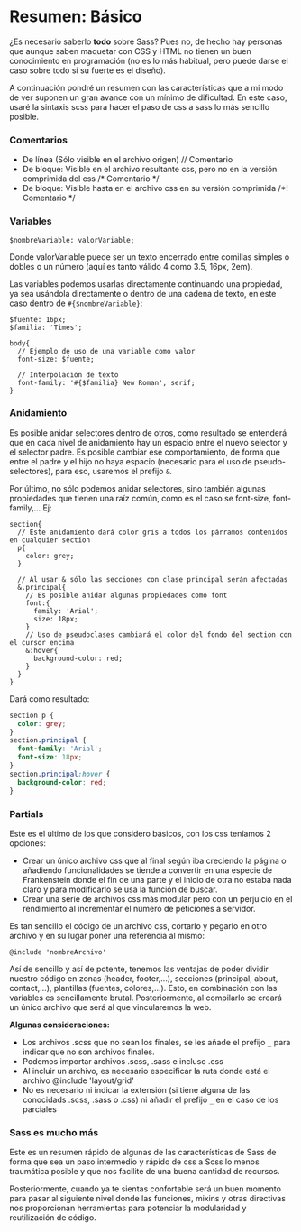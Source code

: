 Resumen: Básico
===============

¿Es necesario saberlo **todo** sobre Sass? Pues no, de hecho hay personas que aunque saben maquetar con CSS y HTML no tienen un buen conocimiento en programación (no es lo más habitual, pero puede darse el caso sobre todo si su fuerte es el diseño).

A continuación pondré un resumen con las características que a mi modo de ver suponen un gran avance con un mínimo de dificultad.  En este caso, usaré la sintaxis scss para hacer el paso de css a sass lo más sencillo posible.

### Comentarios
* De línea (Sólo visible en el archivo origen)
	// Comentario
* De bloque: Visible en el archivo resultante css, pero no en la versión comprimida del css
	/* Comentario */
* De bloque: Visible hasta en el archivo css en su versión comprimida
	/*! Comentario */ 

### Variables
	$nombreVariable: valorVariable;

Donde valorVariable puede ser un texto encerrado entre comillas simples o dobles o un número (aquí es tanto válido 4 como 3.5, 16px, 2em).

Las variables podemos usarlas directamente continuando una propiedad, ya sea usándola directamente o dentro de una cadena de texto, en este caso dentro de `#{$nombreVariable}`:

```
$fuente: 16px;
$familia: 'Times';

body{
  // Ejemplo de uso de una variable como valor
  font-size: $fuente;

  // Interpolación de texto
  font-family: '#{$familia} New Roman', serif;
}
```

### Anidamiento

Es posible anidar selectores dentro de otros, como resultado se entenderá que en cada nivel de anidamiento hay un espacio entre el nuevo selector y el selector padre. Es posible cambiar ese comportamiento, de forma que entre el padre y el hijo no haya espacio (necesario para el uso de pseudo-selectores), para eso, usaremos el prefijo `&`.

Por último, no sólo podemos anidar selectores, sino también algunas propiedades que tienen una raíz común, como es el caso se font-size, font-family,...  Ej:

```
section{
  // Este anidamiento dará color gris a todos los párramos contenidos en cualquier section
  p{
    color: grey;
  }

  // Al usar & sólo las secciones con clase principal serán afectadas
  &.principal{
    // Es posible anidar algunas propiedades como font
    font:{
      family: 'Arial';
      size: 18px;
    }
    // Uso de pseudoclases cambiará el color del fondo del section con el cursor encima
    &:hover{
      background-color: red;
    }
  }
}
```

Dará como resultado:

```css
section p {
  color: grey;
}
section.principal {
  font-family: 'Arial';
  font-size: 18px;
}
section.principal:hover {
  background-color: red;
}
```

### Partials

Este es el último de los que considero básicos, con los css teníamos 2 opciones:

* Crear un único archivo css que al final según iba creciendo la página o añadiendo funcionalidades se tiende a convertir en una especie de Frankenstein donde el fin de una parte y el inicio de otra no estaba nada claro y para modificarlo se usa la función de buscar.
* Crear una serie de archivos css más modular pero con un perjuicio en el rendimiento al incrementar el número de peticiones a servidor.

Es tan sencillo el código de un archivo css, cortarlo y pegarlo en otro archivo y en su lugar poner una referencia al mismo:

	@include 'nombreArchivo'

Así de sencillo y así de potente, tenemos las ventajas de poder dividir nuestro código en zonas (header, footer,...), secciones (principal, about, contact,...), plantillas (fuentes, colores,...). Esto, en combinación con las variables es sencillamente brutal. Posteriormente, al compilarlo se creará un único archivo que será al que vincularemos la web.

**Algunas consideraciones:**

* Los archivos .scss que no sean los finales, se les añade el prefijo `_` para indicar que no son archivos finales.
* Podemos importar archivos .scss, .sass e incluso .css
* Al incluir un archivo, es necesario especificar la ruta donde está el archivo
	@include 'layout/grid'
* No es necesario ni indicar la extensión (si tiene alguna de las conocidads .scss, .sass o .css) ni añadir el prefijo `_` en el caso de los parciales

### Sass es mucho más

Este es un resumen rápido de algunas de las características de Sass de forma que sea un paso intermedio y rápido de css a Scss lo menos traumática posible y que nos facilite de una buena cantidad de recursos.

Posteriormente, cuando ya te sientas confortable será un buen momento para pasar al siguiente nivel donde las funciones, mixins y otras directivas nos proporcionan herramientas para potenciar la modularidad y reutilización de código.